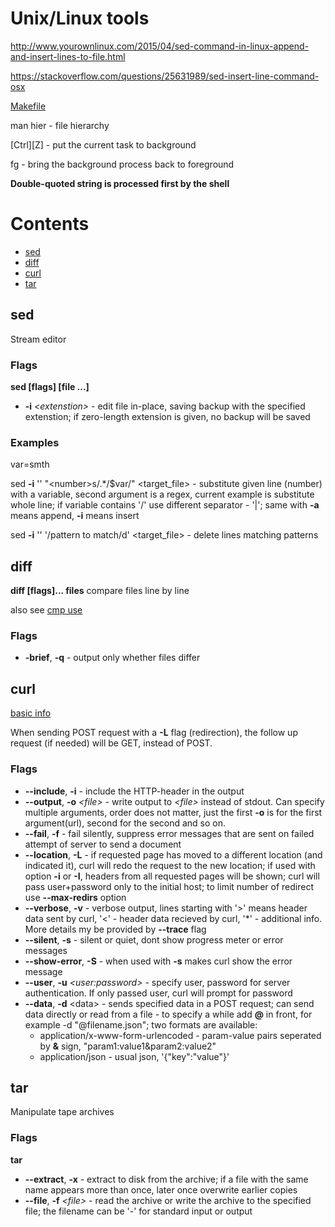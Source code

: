 # Unix/Linux tools

http://www.yourownlinux.com/2015/04/sed-command-in-linux-append-and-insert-lines-to-file.html

https://stackoverflow.com/questions/25631989/sed-insert-line-command-osx

[Makefile](https://www.gnu.org/software/make/manual/)

man hier - file hierarchy

[Ctrl][Z] - put the current task to background

fg - bring the background process back to foreground

**Double-quoted string is processed first by the shell**

# Contents

* [sed](#sed)
* [diff](#diff)
* [curl](#curl)
* [tar](#tar)

## sed

Stream editor

### Flags

**sed [flags] [file ...]**

* **-i** *\<extenstion\>* - edit file in-place, saving backup with the specified extenstion; if zero-length extension is given, no backup will be saved

### Examples

var=smth

sed **-i** '' "\<number\>s/.\*/$var/" \<target_file\> - substitute given line (number) with a variable, second argument is a regex, current example is substitute whole line; if variable contains '/' use different separator - '|'; same with **-a** means append, **-i** means insert

sed **-i** '' '/pattern to match/d' \<target_file\> - delete lines matching patterns

## diff

**diff [flags]... files**
compare files line by line

also see [cmp use](#https://stackoverflow.com/questions/12900538/fastest-way-to-tell-if-two-files-are-the-same-in-unix-linux)

### Flags

* **-brief**, **-q** - output only whether files differ

## curl

[basic info](https://gist.github.com/subfuzion/08c5d85437d5d4f00e58)

When sending POST request with a **-L** flag (redirection), the follow up request (if needed) will be GET, instead of POST.

### Flags

* **--include**, **-i**  - include the HTTP-header in the output
* **--output**, **-o** *\<file\>* - write output to *\<file\>* instead of stdout. Can specify multiple arguments, order does not matter, just the first **-o** is for the first argument(url), second for the second and so on.
* **--fail**, **-f** - fail silently, suppress error messages that are sent on failed attempt of server to send a document
* **--location**, **-L** - if requested page has moved to a different location (and indicated it), curl will redo the request to the new location; if used with option **-i** or **-I**, headers from all requested pages will be shown; curl will pass user+password only to the initial host; to limit number of redirect use **--max-redirs** option
* **--verbose**, **-v** - verbose output, lines starting with '>' means header data sent by curl, '<' - header data recieved by curl, '\*' - additional info. More details my be provided by **--trace** flag
* **--silent**, **-s** - silent or quiet, dont show progress meter or error messages
* **--show-error**, **-S** - when used with **-s** makes curl show the error message
* **--user**, **-u** *\<user:password\>* - specify user, password for server authentication. If only passed user, curl will prompt for password
* **--data**, **-d** \<data\> - sends specified data in a POST request; can send data directly or read from a file - to specify a while add **@** in front, for example -d "@filename.json"; two formats are available:
	- application/x-www-form-urlencoded - param-value pairs seperated by **&** sign, "param1:value1&param2:value2"
	- application/json - usual json, '{"key":"value"}'

## tar

Manipulate tape archives

### Flags

**tar**

* **--extract**, **-x** - extract to disk from the archive; if a file with the same name appears more than once, later once overwrite earlier copies
* **--file**, **-f** *\<file\>* - read the archive or write the archive to the specified file; the filename can be '-' for standard input or output
